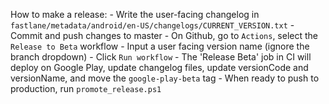 How to make a release:
	- Write the user-facing changelog in `fastlane/metadata/android/en-US/changelogs/CURRENT_VERSION.txt`
	- Commit and push changes to master
	- On Github, go to `Actions`, select the `Release to Beta` workflow
	- Input a user facing version name (ignore the branch dropdown)
	- Click `Run workflow`
	- The 'Release Beta' job in CI will deploy on Google Play, update changelog files, update versionCode and versionName, and move the `google-play-beta` tag
	- When ready to push to production, run `promote_release.ps1`